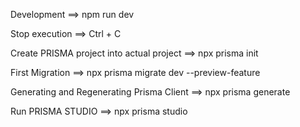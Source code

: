 Development  ==>   npm run dev

Stop execution  ==>  Ctrl + C

Create PRISMA project into actual project  ==>  npx prisma init

First Migration   ==>   npx prisma migrate dev --preview-feature

Generating and Regenerating Prisma Client   ==>   npx prisma generate

Run PRISMA STUDIO   ==>   npx prisma studio